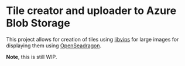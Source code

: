 # Tile creator and uploader to Azure Blob Storage

This project allows for creation of tiles using [libvips](https://libvips.github.io/libvips/) for large images 
for displaying them using [OpenSeadragon](https://openseadragon.github.io/).

**Note**, this is still WIP.